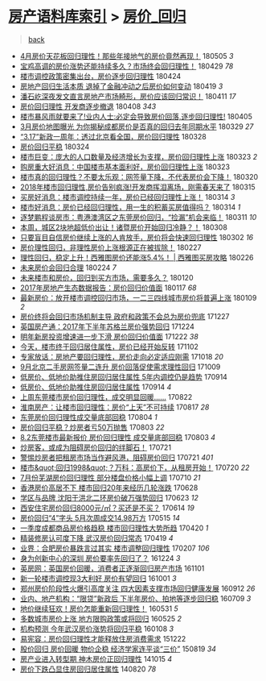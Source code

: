 [房产语料库索引](../../README.md)  > [房价_回归](房价_回归.md)
====
> [back](../README.md)

- [4月房价天花板回归理性！那些年接地气的房价竟然再现！](http://jkwz.applinzi.com/ittc/7099628300068717578.html#4%E6%9C%88%E6%88%BF%E4%BB%B7%E5%A4%A9%E8%8A%B1%E6%9D%BF%E5%9B%9E%E5%BD%92%E7%90%86%E6%80%A7%EF%BC%81%E9%82%A3%E4%BA%9B%E5%B9%B4%E6%8E%A5%E5%9C%B0%E6%B0%94%E7%9A%84%E6%88%BF%E4%BB%B7%E7%AB%9F%E7%84%B6%E5%86%8D%E7%8E%B0%EF%BC%81) 180505 *3* 
- [宝鸡高调的房价涨势还能持续多久？市场终会回归理性！](http://jkwz.applinzi.com/ittc/7097065344067961866.html#%E5%AE%9D%E9%B8%A1%E9%AB%98%E8%B0%83%E7%9A%84%E6%88%BF%E4%BB%B7%E6%B6%A8%E5%8A%BF%E8%BF%98%E8%83%BD%E6%8C%81%E7%BB%AD%E5%A4%9A%E4%B9%85%EF%BC%9F%E5%B8%82%E5%9C%BA%E7%BB%88%E4%BC%9A%E5%9B%9E%E5%BD%92%E7%90%86%E6%80%A7%EF%BC%81) 180429 *78* 
- [楼市调控政策密集出台，房价逐步回归理性](http://jkwz.applinzi.com/ittc/7095559979174200330.html#%E6%A5%BC%E5%B8%82%E8%B0%83%E6%8E%A7%E6%94%BF%E7%AD%96%E5%AF%86%E9%9B%86%E5%87%BA%E5%8F%B0%EF%BC%8C%E6%88%BF%E4%BB%B7%E9%80%90%E6%AD%A5%E5%9B%9E%E5%BD%92%E7%90%86%E6%80%A7) 180424  
- [房地产回归生活本质 退掉了金融冲动之后房价如何变动](http://jkwz.applinzi.com/ittc/7093643670198944774.html#%E6%88%BF%E5%9C%B0%E4%BA%A7%E5%9B%9E%E5%BD%92%E7%94%9F%E6%B4%BB%E6%9C%AC%E8%B4%A8+%E9%80%80%E6%8E%89%E4%BA%86%E9%87%91%E8%9E%8D%E5%86%B2%E5%8A%A8%E4%B9%8B%E5%90%8E%E6%88%BF%E4%BB%B7%E5%A6%82%E4%BD%95%E5%8F%98%E5%8A%A8) 180419 *3* 
- [潘石屹深夜发文直言房地产市场畸形，房价应该回归常识！](http://jkwz.applinzi.com/ittc/7090691595873813520.html#%E6%BD%98%E7%9F%B3%E5%B1%B9%E6%B7%B1%E5%A4%9C%E5%8F%91%E6%96%87%E7%9B%B4%E8%A8%80%E6%88%BF%E5%9C%B0%E4%BA%A7%E5%B8%82%E5%9C%BA%E7%95%B8%E5%BD%A2%EF%BC%8C%E6%88%BF%E4%BB%B7%E5%BA%94%E8%AF%A5%E5%9B%9E%E5%BD%92%E5%B8%B8%E8%AF%86%EF%BC%81) 180411 *17* 
- [房价回归理性 开发商逐步撤退](http://jkwz.applinzi.com/ittc/7089356956483716112.html#%E6%88%BF%E4%BB%B7%E5%9B%9E%E5%BD%92%E7%90%86%E6%80%A7+%E5%BC%80%E5%8F%91%E5%95%86%E9%80%90%E6%AD%A5%E6%92%A4%E9%80%80) 180408 *343* 
- [楼市暴风雨就要来了!业内人士:必定会导致房价回落,逐步回归理性!](http://jkwz.applinzi.com/ittc/7088588943161558022.html#%E6%A5%BC%E5%B8%82%E6%9A%B4%E9%A3%8E%E9%9B%A8%E5%B0%B1%E8%A6%81%E6%9D%A5%E4%BA%86%21%E4%B8%9A%E5%86%85%E4%BA%BA%E5%A3%AB%3A%E5%BF%85%E5%AE%9A%E4%BC%9A%E5%AF%BC%E8%87%B4%E6%88%BF%E4%BB%B7%E5%9B%9E%E8%90%BD%2C%E9%80%90%E6%AD%A5%E5%9B%9E%E5%BD%92%E7%90%86%E6%80%A7%21) 180405  
- [3月房价地图曝光 为你揭秘成都房价是否真的回归去年同期水平](http://jkwz.applinzi.com/ittc/7085815364233724945.html#3%E6%9C%88%E6%88%BF%E4%BB%B7%E5%9C%B0%E5%9B%BE%E6%9B%9D%E5%85%89+%E4%B8%BA%E4%BD%A0%E6%8F%AD%E7%A7%98%E6%88%90%E9%83%BD%E6%88%BF%E4%BB%B7%E6%98%AF%E5%90%A6%E7%9C%9F%E7%9A%84%E5%9B%9E%E5%BD%92%E5%8E%BB%E5%B9%B4%E5%90%8C%E6%9C%9F%E6%B0%B4%E5%B9%B3) 180329 *27* 
- [“3.17”新政一周年：透过北京看全国，房价回归理性](http://jkwz.applinzi.com/ittc/7085482344792458246.html#%E2%80%9C3.17%E2%80%9D%E6%96%B0%E6%94%BF%E4%B8%80%E5%91%A8%E5%B9%B4%EF%BC%9A%E9%80%8F%E8%BF%87%E5%8C%97%E4%BA%AC%E7%9C%8B%E5%85%A8%E5%9B%BD%EF%BC%8C%E6%88%BF%E4%BB%B7%E5%9B%9E%E5%BD%92%E7%90%86%E6%80%A7) 180328  
- [房价回归平稳](http://jkwz.applinzi.com/ittc/7084153447727498257.html#%E6%88%BF%E4%BB%B7%E5%9B%9E%E5%BD%92%E5%B9%B3%E7%A8%B3) 180324  
- [楼市巨变：庞大的人口数量及经济增长为支撑，房价回归理性上涨](http://jkwz.applinzi.com/ittc/7083619153300947979.html#%E6%A5%BC%E5%B8%82%E5%B7%A8%E5%8F%98%EF%BC%9A%E5%BA%9E%E5%A4%A7%E7%9A%84%E4%BA%BA%E5%8F%A3%E6%95%B0%E9%87%8F%E5%8F%8A%E7%BB%8F%E6%B5%8E%E5%A2%9E%E9%95%BF%E4%B8%BA%E6%94%AF%E6%92%91%EF%BC%8C%E6%88%BF%E4%BB%B7%E5%9B%9E%E5%BD%92%E7%90%86%E6%80%A7%E4%B8%8A%E6%B6%A8) 180323 *2* 
- [购房重大好消息：中国楼市基本面利好，房价回归理性上涨](http://jkwz.applinzi.com/ittc/7083619153238033418.html#%E8%B4%AD%E6%88%BF%E9%87%8D%E5%A4%A7%E5%A5%BD%E6%B6%88%E6%81%AF%EF%BC%9A%E4%B8%AD%E5%9B%BD%E6%A5%BC%E5%B8%82%E5%9F%BA%E6%9C%AC%E9%9D%A2%E5%88%A9%E5%A5%BD%EF%BC%8C%E6%88%BF%E4%BB%B7%E5%9B%9E%E5%BD%92%E7%90%86%E6%80%A7%E4%B8%8A%E6%B6%A8) 180323  
- [楼市真的回归理性？不要太乐观：网签量下降，不代表房价会下降！](http://jkwz.applinzi.com/ittc/7082566134002091015.html#%E6%A5%BC%E5%B8%82%E7%9C%9F%E7%9A%84%E5%9B%9E%E5%BD%92%E7%90%86%E6%80%A7%EF%BC%9F%E4%B8%8D%E8%A6%81%E5%A4%AA%E4%B9%90%E8%A7%82%EF%BC%9A%E7%BD%91%E7%AD%BE%E9%87%8F%E4%B8%8B%E9%99%8D%EF%BC%8C%E4%B8%8D%E4%BB%A3%E8%A1%A8%E6%88%BF%E4%BB%B7%E4%BC%9A%E4%B8%8B%E9%99%8D%EF%BC%81) 180320  
- [2018年楼市回归理性,房价告别疯涨!开发商挥泪离场，刚需春天来了](http://jkwz.applinzi.com/ittc/7080744172971885578.html#2018%E5%B9%B4%E6%A5%BC%E5%B8%82%E5%9B%9E%E5%BD%92%E7%90%86%E6%80%A7%2C%E6%88%BF%E4%BB%B7%E5%91%8A%E5%88%AB%E7%96%AF%E6%B6%A8%21%E5%BC%80%E5%8F%91%E5%95%86%E6%8C%A5%E6%B3%AA%E7%A6%BB%E5%9C%BA%EF%BC%8C%E5%88%9A%E9%9C%80%E6%98%A5%E5%A4%A9%E6%9D%A5%E4%BA%86) 180315  
- [买房好消息：楼市调控持续一年，房价已经回归理性上涨！](http://jkwz.applinzi.com/ittc/7080250319911257099.html#%E4%B9%B0%E6%88%BF%E5%A5%BD%E6%B6%88%E6%81%AF%EF%BC%9A%E6%A5%BC%E5%B8%82%E8%B0%83%E6%8E%A7%E6%8C%81%E7%BB%AD%E4%B8%80%E5%B9%B4%EF%BC%8C%E6%88%BF%E4%BB%B7%E5%B7%B2%E7%BB%8F%E5%9B%9E%E5%BD%92%E7%90%86%E6%80%A7%E4%B8%8A%E6%B6%A8%EF%BC%81) 180314 *3* 
- [楼市好消息：房价已经回归理性，用一生的积蓄买房值得吗？](http://jkwz.applinzi.com/ittc/7080250320037086215.html#%E6%A5%BC%E5%B8%82%E5%A5%BD%E6%B6%88%E6%81%AF%EF%BC%9A%E6%88%BF%E4%BB%B7%E5%B7%B2%E7%BB%8F%E5%9B%9E%E5%BD%92%E7%90%86%E6%80%A7%EF%BC%8C%E7%94%A8%E4%B8%80%E7%94%9F%E7%9A%84%E7%A7%AF%E8%93%84%E4%B9%B0%E6%88%BF%E5%80%BC%E5%BE%97%E5%90%97%EF%BC%9F) 180314 *1* 
- [逐梦鹏程谈房市：粤港澳湾区之东莞房价回归，“捡漏”机会来临！](http://jkwz.applinzi.com/ittc/7079294346468000784.html#%E9%80%90%E6%A2%A6%E9%B9%8F%E7%A8%8B%E8%B0%88%E6%88%BF%E5%B8%82%EF%BC%9A%E7%B2%A4%E6%B8%AF%E6%BE%B3%E6%B9%BE%E5%8C%BA%E4%B9%8B%E4%B8%9C%E8%8E%9E%E6%88%BF%E4%BB%B7%E5%9B%9E%E5%BD%92%EF%BC%8C%E2%80%9C%E6%8D%A1%E6%BC%8F%E2%80%9D%E6%9C%BA%E4%BC%9A%E6%9D%A5%E4%B8%B4%EF%BC%81) 180311 *10* 
- [本周，城区2块地超低价出让！诸暨房价开始回归冷静？！](http://jkwz.applinzi.com/ittc/7078223986653922321.html#%E6%9C%AC%E5%91%A8%EF%BC%8C%E5%9F%8E%E5%8C%BA2%E5%9D%97%E5%9C%B0%E8%B6%85%E4%BD%8E%E4%BB%B7%E5%87%BA%E8%AE%A9%EF%BC%81%E8%AF%B8%E6%9A%A8%E6%88%BF%E4%BB%B7%E5%BC%80%E5%A7%8B%E5%9B%9E%E5%BD%92%E5%86%B7%E9%9D%99%EF%BC%9F%EF%BC%81) 180308  
- [只要盲目自信房价继续上涨的人肯放手，房价将会快速回归理性](http://jkwz.applinzi.com/ittc/7075851032821498886.html#%E5%8F%AA%E8%A6%81%E7%9B%B2%E7%9B%AE%E8%87%AA%E4%BF%A1%E6%88%BF%E4%BB%B7%E7%BB%A7%E7%BB%AD%E4%B8%8A%E6%B6%A8%E7%9A%84%E4%BA%BA%E8%82%AF%E6%94%BE%E6%89%8B%EF%BC%8C%E6%88%BF%E4%BB%B7%E5%B0%86%E4%BC%9A%E5%BF%AB%E9%80%9F%E5%9B%9E%E5%BD%92%E7%90%86%E6%80%A7) 180302 *16* 
- [房价理性回归，非理性房价上涨根源正在被拔除！](http://jkwz.applinzi.com/ittc/7074716884664845328.html#%E6%88%BF%E4%BB%B7%E7%90%86%E6%80%A7%E5%9B%9E%E5%BD%92%EF%BC%8C%E9%9D%9E%E7%90%86%E6%80%A7%E6%88%BF%E4%BB%B7%E4%B8%8A%E6%B6%A8%E6%A0%B9%E6%BA%90%E6%AD%A3%E5%9C%A8%E8%A2%AB%E6%8B%94%E9%99%A4%EF%BC%81) 180227  
- [理性回归，稳定上升！西雅图房价还能涨5.4%！ | 西雅图买房攻略](http://jkwz.applinzi.com/ittc/7074421833527198726.html#%E7%90%86%E6%80%A7%E5%9B%9E%E5%BD%92%EF%BC%8C%E7%A8%B3%E5%AE%9A%E4%B8%8A%E5%8D%87%EF%BC%81%E8%A5%BF%E9%9B%85%E5%9B%BE%E6%88%BF%E4%BB%B7%E8%BF%98%E8%83%BD%E6%B6%A85.4%25%EF%BC%81+%7C+%E8%A5%BF%E9%9B%85%E5%9B%BE%E4%B9%B0%E6%88%BF%E6%94%BB%E7%95%A5) 180226  
- [未来房价会回归合理](http://jkwz.applinzi.com/ittc/7073659090377376779.html#%E6%9C%AA%E6%9D%A5%E6%88%BF%E4%BB%B7%E4%BC%9A%E5%9B%9E%E5%BD%92%E5%90%88%E7%90%86) 180224 *7* 
- [未来楼市和房价，回归到买方市场，需要多久？](http://jkwz.applinzi.com/ittc/7060739792717743120.html#%E6%9C%AA%E6%9D%A5%E6%A5%BC%E5%B8%82%E5%92%8C%E6%88%BF%E4%BB%B7%EF%BC%8C%E5%9B%9E%E5%BD%92%E5%88%B0%E4%B9%B0%E6%96%B9%E5%B8%82%E5%9C%BA%EF%BC%8C%E9%9C%80%E8%A6%81%E5%A4%9A%E4%B9%85%EF%BC%9F) 180120  
- [2017年房地产生态数据报告：房价回归价值面](http://jkwz.applinzi.com/ittc/7059691403540431882.html#2017%E5%B9%B4%E6%88%BF%E5%9C%B0%E4%BA%A7%E7%94%9F%E6%80%81%E6%95%B0%E6%8D%AE%E6%8A%A5%E5%91%8A%EF%BC%9A%E6%88%BF%E4%BB%B7%E5%9B%9E%E5%BD%92%E4%BB%B7%E5%80%BC%E9%9D%A2) 180117 *68* 
- [最新房价：放开楼市调控回归市场，一二三四线城市房价将普遍上涨](http://jkwz.applinzi.com/ittc/7056493636554851338.html#%E6%9C%80%E6%96%B0%E6%88%BF%E4%BB%B7%EF%BC%9A%E6%94%BE%E5%BC%80%E6%A5%BC%E5%B8%82%E8%B0%83%E6%8E%A7%E5%9B%9E%E5%BD%92%E5%B8%82%E5%9C%BA%EF%BC%8C%E4%B8%80%E4%BA%8C%E4%B8%89%E5%9B%9B%E7%BA%BF%E5%9F%8E%E5%B8%82%E6%88%BF%E4%BB%B7%E5%B0%86%E6%99%AE%E9%81%8D%E4%B8%8A%E6%B6%A8) 180109 *2* 
- [房价终将会回归市场机制主导 政府和政策不会总为房价兜底](http://jkwz.applinzi.com/ittc/7051774867530056720.html#%E6%88%BF%E4%BB%B7%E7%BB%88%E5%B0%86%E4%BC%9A%E5%9B%9E%E5%BD%92%E5%B8%82%E5%9C%BA%E6%9C%BA%E5%88%B6%E4%B8%BB%E5%AF%BC+%E6%94%BF%E5%BA%9C%E5%92%8C%E6%94%BF%E7%AD%96%E4%B8%8D%E4%BC%9A%E6%80%BB%E4%B8%BA%E6%88%BF%E4%BB%B7%E5%85%9C%E5%BA%95) 171227  
- [英国房产通：2017年下半年苏格兰房价强势回归](http://jkwz.applinzi.com/ittc/7050600496211952657.html#%E8%8B%B1%E5%9B%BD%E6%88%BF%E4%BA%A7%E9%80%9A%EF%BC%9A2017%E5%B9%B4%E4%B8%8B%E5%8D%8A%E5%B9%B4%E8%8B%8F%E6%A0%BC%E5%85%B0%E6%88%BF%E4%BB%B7%E5%BC%BA%E5%8A%BF%E5%9B%9E%E5%BD%92) 171224  
- [明年新房投资增速进一步下滑 房价回归价值面](http://jkwz.applinzi.com/ittc/7050009869690602512.html#%E6%98%8E%E5%B9%B4%E6%96%B0%E6%88%BF%E6%8A%95%E8%B5%84%E5%A2%9E%E9%80%9F%E8%BF%9B%E4%B8%80%E6%AD%A5%E4%B8%8B%E6%BB%91+%E6%88%BF%E4%BB%B7%E5%9B%9E%E5%BD%92%E4%BB%B7%E5%80%BC%E9%9D%A2) 171222 *38* 
- [今天，楼市终于回归居住属性，房价已经开始反转](http://jkwz.applinzi.com/ittc/7031492601302221840.html#%E4%BB%8A%E5%A4%A9%EF%BC%8C%E6%A5%BC%E5%B8%82%E7%BB%88%E4%BA%8E%E5%9B%9E%E5%BD%92%E5%B1%85%E4%BD%8F%E5%B1%9E%E6%80%A7%EF%BC%8C%E6%88%BF%E4%BB%B7%E5%B7%B2%E7%BB%8F%E5%BC%80%E5%A7%8B%E5%8F%8D%E8%BD%AC) 171102  
- [专家放话：房地产要回归理性，房价走向必定适应刚需](http://jkwz.applinzi.com/ittc/7025746005297988625.html#%E4%B8%93%E5%AE%B6%E6%94%BE%E8%AF%9D%EF%BC%9A%E6%88%BF%E5%9C%B0%E4%BA%A7%E8%A6%81%E5%9B%9E%E5%BD%92%E7%90%86%E6%80%A7%EF%BC%8C%E6%88%BF%E4%BB%B7%E8%B5%B0%E5%90%91%E5%BF%85%E5%AE%9A%E9%80%82%E5%BA%94%E5%88%9A%E9%9C%80) 171018 *20* 
- [9月北京二手房网签量二连升 房价回落促使需求理性回归](http://jkwz.applinzi.com/ittc/7022363159619437585.html#9%E6%9C%88%E5%8C%97%E4%BA%AC%E4%BA%8C%E6%89%8B%E6%88%BF%E7%BD%91%E7%AD%BE%E9%87%8F%E4%BA%8C%E8%BF%9E%E5%8D%87+%E6%88%BF%E4%BB%B7%E5%9B%9E%E8%90%BD%E4%BF%83%E4%BD%BF%E9%9C%80%E6%B1%82%E7%90%86%E6%80%A7%E5%9B%9E%E5%BD%92) 171009  
- [低房价、低地价助推住房回归居住属性 5年内调控仍是趋势](http://jkwz.applinzi.com/ittc/7013107326469538576.html#%E4%BD%8E%E6%88%BF%E4%BB%B7%E3%80%81%E4%BD%8E%E5%9C%B0%E4%BB%B7%E5%8A%A9%E6%8E%A8%E4%BD%8F%E6%88%BF%E5%9B%9E%E5%BD%92%E5%B1%85%E4%BD%8F%E5%B1%9E%E6%80%A7+5%E5%B9%B4%E5%86%85%E8%B0%83%E6%8E%A7%E4%BB%8D%E6%98%AF%E8%B6%8B%E5%8A%BF) 170914  
- [低房价、低地价助推住房回归居住属性](http://jkwz.applinzi.com/ittc/7013053340861334545.html#%E4%BD%8E%E6%88%BF%E4%BB%B7%E3%80%81%E4%BD%8E%E5%9C%B0%E4%BB%B7%E5%8A%A9%E6%8E%A8%E4%BD%8F%E6%88%BF%E5%9B%9E%E5%BD%92%E5%B1%85%E4%BD%8F%E5%B1%9E%E6%80%A7) 170914 *4* 
- [上周东莞楼市房价回归理性，成交明显回暖……](http://jkwz.applinzi.com/ittc/7004456074579804945.html#%E4%B8%8A%E5%91%A8%E4%B8%9C%E8%8E%9E%E6%A5%BC%E5%B8%82%E6%88%BF%E4%BB%B7%E5%9B%9E%E5%BD%92%E7%90%86%E6%80%A7%EF%BC%8C%E6%88%90%E4%BA%A4%E6%98%8E%E6%98%BE%E5%9B%9E%E6%9A%96%E2%80%A6%E2%80%A6) 170822  
- [淮南房产：让楼市回归理性：房价“上天”不可持续](http://jkwz.applinzi.com/ittc/7001960825882149904.html#%E6%B7%AE%E5%8D%97%E6%88%BF%E4%BA%A7%EF%BC%9A%E8%AE%A9%E6%A5%BC%E5%B8%82%E5%9B%9E%E5%BD%92%E7%90%86%E6%80%A7%EF%BC%9A%E6%88%BF%E4%BB%B7%E2%80%9C%E4%B8%8A%E5%A4%A9%E2%80%9D%E4%B8%8D%E5%8F%AF%E6%8C%81%E7%BB%AD) 170817 *28* 
- [东莞房价回归理性成交量底部回稳](http://jkwz.applinzi.com/ittc/6997780485215093777.html#%E4%B8%9C%E8%8E%9E%E6%88%BF%E4%BB%B7%E5%9B%9E%E5%BD%92%E7%90%86%E6%80%A7%E6%88%90%E4%BA%A4%E9%87%8F%E5%BA%95%E9%83%A8%E5%9B%9E%E7%A8%B3) 170804 *1* 
- [房价回归平稳？炒房者亏50万抛售](http://jkwz.applinzi.com/ittc/6997538108332311568.html#%E6%88%BF%E4%BB%B7%E5%9B%9E%E5%BD%92%E5%B9%B3%E7%A8%B3%EF%BC%9F%E7%82%92%E6%88%BF%E8%80%85%E4%BA%8F50%E4%B8%87%E6%8A%9B%E5%94%AE) 170803 *22* 
- [8.2东莞楼市最新报价 房价回归理性 成交量底部回稳](http://jkwz.applinzi.com/ittc/6997532286277649424.html#8.2%E4%B8%9C%E8%8E%9E%E6%A5%BC%E5%B8%82%E6%9C%80%E6%96%B0%E6%8A%A5%E4%BB%B7+%E6%88%BF%E4%BB%B7%E5%9B%9E%E5%BD%92%E7%90%86%E6%80%A7+%E6%88%90%E4%BA%A4%E9%87%8F%E5%BA%95%E9%83%A8%E5%9B%9E%E7%A8%B3) 170803 *4* 
- [炒房客，或成为阻碍房价回归的绊脚石！](http://jkwz.applinzi.com/ittc/6992785461750531089.html#%E7%82%92%E6%88%BF%E5%AE%A2%EF%BC%8C%E6%88%96%E6%88%90%E4%B8%BA%E9%98%BB%E7%A2%8D%E6%88%BF%E4%BB%B7%E5%9B%9E%E5%BD%92%E7%9A%84%E7%BB%8A%E8%84%9A%E7%9F%B3%EF%BC%81) 170721  
- [警惕炒房者把租房市场当作避风港，阻碍房价回归](http://jkwz.applinzi.com/ittc/6992715525527176209.html#%E8%AD%A6%E6%83%95%E7%82%92%E6%88%BF%E8%80%85%E6%8A%8A%E7%A7%9F%E6%88%BF%E5%B8%82%E5%9C%BA%E5%BD%93%E4%BD%9C%E9%81%BF%E9%A3%8E%E6%B8%AF%EF%BC%8C%E9%98%BB%E7%A2%8D%E6%88%BF%E4%BB%B7%E5%9B%9E%E5%BD%92) 170721 *401* 
- [楼市&amp;quot;回归1998&amp;quot;？万科：高房价下，从租房开始！](http://jkwz.applinzi.com/ittc/6992311242856072209.html#%E6%A5%BC%E5%B8%82%26amp%3Bquot%3B%E5%9B%9E%E5%BD%921998%26amp%3Bquot%3B%EF%BC%9F%E4%B8%87%E7%A7%91%EF%BC%9A%E9%AB%98%E6%88%BF%E4%BB%B7%E4%B8%8B%EF%BC%8C%E4%BB%8E%E7%A7%9F%E6%88%BF%E5%BC%80%E5%A7%8B%EF%BC%81) 170720 *22* 
- [7月份芜湖房价回归理性 部分楼盘价格小幅上调](http://jkwz.applinzi.com/ittc/6988696464237528081.html#7%E6%9C%88%E4%BB%BD%E8%8A%9C%E6%B9%96%E6%88%BF%E4%BB%B7%E5%9B%9E%E5%BD%92%E7%90%86%E6%80%A7+%E9%83%A8%E5%88%86%E6%A5%BC%E7%9B%98%E4%BB%B7%E6%A0%BC%E5%B0%8F%E5%B9%85%E4%B8%8A%E8%B0%83) 170710 *21* 
- [香港房价高居不下 楼市回归20年来经历几轮涨跌](http://jkwz.applinzi.com/ittc/6984131917262619653.html#%E9%A6%99%E6%B8%AF%E6%88%BF%E4%BB%B7%E9%AB%98%E5%B1%85%E4%B8%8D%E4%B8%8B+%E6%A5%BC%E5%B8%82%E5%9B%9E%E5%BD%9220%E5%B9%B4%E6%9D%A5%E7%BB%8F%E5%8E%86%E5%87%A0%E8%BD%AE%E6%B6%A8%E8%B7%8C) 170628  
- [学区与品牌 沈阳于洪北二环房价破万强势回归](http://jkwz.applinzi.com/ittc/6982281611851596805.html#%E5%AD%A6%E5%8C%BA%E4%B8%8E%E5%93%81%E7%89%8C+%E6%B2%88%E9%98%B3%E4%BA%8E%E6%B4%AA%E5%8C%97%E4%BA%8C%E7%8E%AF%E6%88%BF%E4%BB%B7%E7%A0%B4%E4%B8%87%E5%BC%BA%E5%8A%BF%E5%9B%9E%E5%BD%92) 170623 *12* 
- [西安住宅房价回归8000元/㎡？买还是不买？](http://jkwz.applinzi.com/ittc/6979164834837824517.html#%E8%A5%BF%E5%AE%89%E4%BD%8F%E5%AE%85%E6%88%BF%E4%BB%B7%E5%9B%9E%E5%BD%928000%E5%85%83%2F%E3%8E%A1%EF%BC%9F%E4%B9%B0%E8%BF%98%E6%98%AF%E4%B8%8D%E4%B9%B0%EF%BC%9F) 170614 *19* 
- [房价回归“4”字头 5月次周成交14.98万方](http://jkwz.applinzi.com/ittc/6967942246962840580.html#%E6%88%BF%E4%BB%B7%E5%9B%9E%E5%BD%92%E2%80%9C4%E2%80%9D%E5%AD%97%E5%A4%B4+5%E6%9C%88%E6%AC%A1%E5%91%A8%E6%88%90%E4%BA%A414.98%E4%B8%87%E6%96%B9) 170515 *14* 
- [一季度成都商品房价格趋稳 楼市回归理性大势所趋](http://jkwz.applinzi.com/ittc/6958671219585975301.html#%E4%B8%80%E5%AD%A3%E5%BA%A6%E6%88%90%E9%83%BD%E5%95%86%E5%93%81%E6%88%BF%E4%BB%B7%E6%A0%BC%E8%B6%8B%E7%A8%B3+%E6%A5%BC%E5%B8%82%E5%9B%9E%E5%BD%92%E7%90%86%E6%80%A7%E5%A4%A7%E5%8A%BF%E6%89%80%E8%B6%8B) 170420 *1* 
- [精装修房认可度下降 武汉房价回归常态](http://jkwz.applinzi.com/ittc/6958178666835084292.html#%E7%B2%BE%E8%A3%85%E4%BF%AE%E6%88%BF%E8%AE%A4%E5%8F%AF%E5%BA%A6%E4%B8%8B%E9%99%8D+%E6%AD%A6%E6%B1%89%E6%88%BF%E4%BB%B7%E5%9B%9E%E5%BD%92%E5%B8%B8%E6%80%81) 170419 *4* 
- [业界：合肥房价暴跌言过其实 楼市调整回归理性](http://jkwz.applinzi.com/ittc/6931939594772939781.html#%E4%B8%9A%E7%95%8C%EF%BC%9A%E5%90%88%E8%82%A5%E6%88%BF%E4%BB%B7%E6%9A%B4%E8%B7%8C%E8%A8%80%E8%BF%87%E5%85%B6%E5%AE%9E+%E6%A5%BC%E5%B8%82%E8%B0%83%E6%95%B4%E5%9B%9E%E5%BD%92%E7%90%86%E6%80%A7) 170207 *106* 
- [身为创新中心的深圳 房价要率先回归了？](http://jkwz.applinzi.com/ittc/6915224918576071684.html#%E8%BA%AB%E4%B8%BA%E5%88%9B%E6%96%B0%E4%B8%AD%E5%BF%83%E7%9A%84%E6%B7%B1%E5%9C%B3+%E6%88%BF%E4%BB%B7%E8%A6%81%E7%8E%87%E5%85%88%E5%9B%9E%E5%BD%92%E4%BA%86%EF%BC%9F) 161224 *3* 
- [英房网：英国房价回暖，消费者正逐渐回归房产市场](http://jkwz.applinzi.com/ittc/6895467285669479429.html#%E8%8B%B1%E6%88%BF%E7%BD%91%EF%BC%9A%E8%8B%B1%E5%9B%BD%E6%88%BF%E4%BB%B7%E5%9B%9E%E6%9A%96%EF%BC%8C%E6%B6%88%E8%B4%B9%E8%80%85%E6%AD%A3%E9%80%90%E6%B8%90%E5%9B%9E%E5%BD%92%E6%88%BF%E4%BA%A7%E5%B8%82%E5%9C%BA) 161101  
- [新一轮楼市调控现3大利好 房价有望回归](http://jkwz.applinzi.com/ittc/6884042142304961541.html#%E6%96%B0%E4%B8%80%E8%BD%AE%E6%A5%BC%E5%B8%82%E8%B0%83%E6%8E%A7%E7%8E%B03%E5%A4%A7%E5%88%A9%E5%A5%BD+%E6%88%BF%E4%BB%B7%E6%9C%89%E6%9C%9B%E5%9B%9E%E5%BD%92) 161001 *3* 
- [郑州房价阶段性火爆引高度关注 四大因素支撑市场回归健康发展](http://jkwz.applinzi.com/ittc/6876776436697924612.html#%E9%83%91%E5%B7%9E%E6%88%BF%E4%BB%B7%E9%98%B6%E6%AE%B5%E6%80%A7%E7%81%AB%E7%88%86%E5%BC%95%E9%AB%98%E5%BA%A6%E5%85%B3%E6%B3%A8+%E5%9B%9B%E5%A4%A7%E5%9B%A0%E7%B4%A0%E6%94%AF%E6%92%91%E5%B8%82%E5%9C%BA%E5%9B%9E%E5%BD%92%E5%81%A5%E5%BA%B7%E5%8F%91%E5%B1%95) 160912 *26* 
- [业内、地产机构：“限贷”新政后 下半年房价、拍地等逐步回归稳](http://jkwz.applinzi.com/ittc/6852837729129464837.html#%E4%B8%9A%E5%86%85%E3%80%81%E5%9C%B0%E4%BA%A7%E6%9C%BA%E6%9E%84%EF%BC%9A%E2%80%9C%E9%99%90%E8%B4%B7%E2%80%9D%E6%96%B0%E6%94%BF%E5%90%8E+%E4%B8%8B%E5%8D%8A%E5%B9%B4%E6%88%BF%E4%BB%B7%E3%80%81%E6%8B%8D%E5%9C%B0%E7%AD%89%E9%80%90%E6%AD%A5%E5%9B%9E%E5%BD%92%E7%A8%B3) 160709 *3* 
- [地价继续狂欢！房价怎能重新回归理性！](http://jkwz.applinzi.com/ittc/6838295344945038341.html#%E5%9C%B0%E4%BB%B7%E7%BB%A7%E7%BB%AD%E7%8B%82%E6%AC%A2%EF%BC%81%E6%88%BF%E4%BB%B7%E6%80%8E%E8%83%BD%E9%87%8D%E6%96%B0%E5%9B%9E%E5%BD%92%E7%90%86%E6%80%A7%EF%BC%81) 160531 *5* 
- [多数城市房价上涨 地方限购政策或将回归](http://jkwz.applinzi.com/ittc/6836169755928822788.html#%E5%A4%9A%E6%95%B0%E5%9F%8E%E5%B8%82%E6%88%BF%E4%BB%B7%E4%B8%8A%E6%B6%A8+%E5%9C%B0%E6%96%B9%E9%99%90%E8%B4%AD%E6%94%BF%E7%AD%96%E6%88%96%E5%B0%86%E5%9B%9E%E5%BD%92) 160525 *2* 
- [机构预测 今年武汉房价涨势将回归平稳](http://jkwz.applinzi.com/ittc/6784804839104185349.html#%E6%9C%BA%E6%9E%84%E9%A2%84%E6%B5%8B+%E4%BB%8A%E5%B9%B4%E6%AD%A6%E6%B1%89%E6%88%BF%E4%BB%B7%E6%B6%A8%E5%8A%BF%E5%B0%86%E5%9B%9E%E5%BD%92%E5%B9%B3%E7%A8%B3) 160108 *3* 
- [易宪容：房价回归理性才能释放住房消费需求](http://jkwz.applinzi.com/ittc/6778638997530346500.html#%E6%98%93%E5%AE%AA%E5%AE%B9%EF%BC%9A%E6%88%BF%E4%BB%B7%E5%9B%9E%E5%BD%92%E7%90%86%E6%80%A7%E6%89%8D%E8%83%BD%E9%87%8A%E6%94%BE%E4%BD%8F%E6%88%BF%E6%B6%88%E8%B4%B9%E9%9C%80%E6%B1%82) 151222  
- [股价回归 房价回暖 物价企稳 经济学家连平谈“三价”](http://jkwz.applinzi.com/ittc/547650615731687628.html#%E8%82%A1%E4%BB%B7%E5%9B%9E%E5%BD%92+%E6%88%BF%E4%BB%B7%E5%9B%9E%E6%9A%96+%E7%89%A9%E4%BB%B7%E4%BC%81%E7%A8%B3+%E7%BB%8F%E6%B5%8E%E5%AD%A6%E5%AE%B6%E8%BF%9E%E5%B9%B3%E8%B0%88%E2%80%9C%E4%B8%89%E4%BB%B7%E2%80%9D) 150819 *34* 
- [房产业进入转型期 神木房价正回归理性](http://jkwz.applinzi.com/ittc/547650611376400169.html#%E6%88%BF%E4%BA%A7%E4%B8%9A%E8%BF%9B%E5%85%A5%E8%BD%AC%E5%9E%8B%E6%9C%9F+%E7%A5%9E%E6%9C%A8%E6%88%BF%E4%BB%B7%E6%AD%A3%E5%9B%9E%E5%BD%92%E7%90%86%E6%80%A7) 141015 *4* 
- [房价下跌凸显住房回归居住属性](http://jkwz.applinzi.com/ittc/547650611369902444.html#%E6%88%BF%E4%BB%B7%E4%B8%8B%E8%B7%8C%E5%87%B8%E6%98%BE%E4%BD%8F%E6%88%BF%E5%9B%9E%E5%BD%92%E5%B1%85%E4%BD%8F%E5%B1%9E%E6%80%A7) 140820 *78* 
